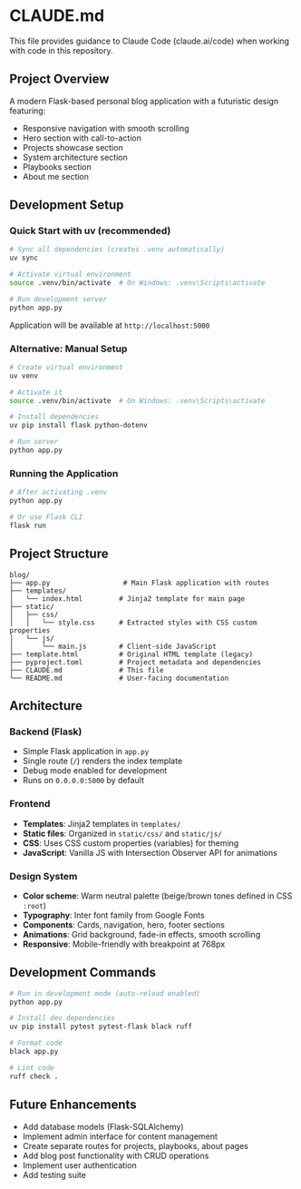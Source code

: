# CLAUDE.md

This file provides guidance to Claude Code (claude.ai/code) when working with code in this repository.

## Project Overview

A modern Flask-based personal blog application with a futuristic design featuring:
- Responsive navigation with smooth scrolling
- Hero section with call-to-action
- Projects showcase section
- System architecture section
- Playbooks section
- About me section

## Development Setup

### Quick Start with uv (recommended)

```bash
# Sync all dependencies (creates .venv automatically)
uv sync

# Activate virtual environment
source .venv/bin/activate  # On Windows: .venv\Scripts\activate

# Run development server
python app.py
```

Application will be available at `http://localhost:5000`

### Alternative: Manual Setup

```bash
# Create virtual environment
uv venv

# Activate it
source .venv/bin/activate  # On Windows: .venv\Scripts\activate

# Install dependencies
uv pip install flask python-dotenv

# Run server
python app.py
```

### Running the Application

```bash
# After activating .venv
python app.py

# Or use Flask CLI
flask run
```

## Project Structure

```
blog/
├── app.py                  # Main Flask application with routes
├── templates/
│   └── index.html         # Jinja2 template for main page
├── static/
│   ├── css/
│   │   └── style.css      # Extracted styles with CSS custom properties
│   └── js/
│       └── main.js        # Client-side JavaScript
├── template.html          # Original HTML template (legacy)
├── pyproject.toml         # Project metadata and dependencies
├── CLAUDE.md              # This file
└── README.md              # User-facing documentation
```

## Architecture

### Backend (Flask)
- Simple Flask application in `app.py`
- Single route (`/`) renders the index template
- Debug mode enabled for development
- Runs on `0.0.0.0:5000` by default

### Frontend
- **Templates**: Jinja2 templates in `templates/`
- **Static files**: Organized in `static/css/` and `static/js/`
- **CSS**: Uses CSS custom properties (variables) for theming
- **JavaScript**: Vanilla JS with Intersection Observer API for animations

### Design System
- **Color scheme**: Warm neutral palette (beige/brown tones defined in CSS `:root`)
- **Typography**: Inter font family from Google Fonts
- **Components**: Cards, navigation, hero, footer sections
- **Animations**: Grid background, fade-in effects, smooth scrolling
- **Responsive**: Mobile-friendly with breakpoint at 768px

## Development Commands

```bash
# Run in development mode (auto-reload enabled)
python app.py

# Install dev dependencies
uv pip install pytest pytest-flask black ruff

# Format code
black app.py

# Lint code
ruff check .
```

## Future Enhancements

- Add database models (Flask-SQLAlchemy)
- Implement admin interface for content management
- Create separate routes for projects, playbooks, about pages
- Add blog post functionality with CRUD operations
- Implement user authentication
- Add testing suite
